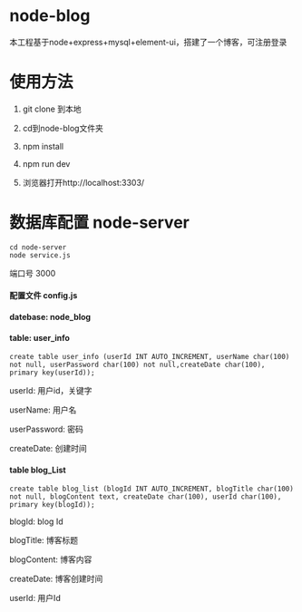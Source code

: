 # node-blog

本工程基于node+express+mysql+element-ui，搭建了一个博客，可注册登录

# 使用方法

1. git clone 到本地

2. cd到node-blog文件夹

3. npm install

4. npm run dev

5. 浏览器打开http://localhost:3303/



# 数据库配置  node-server

```
cd node-server
node service.js
```
端口号 3000

#### 配置文件 config.js

#### datebase: node_blog
#### table: user_info
```
create table user_info (userId INT AUTO_INCREMENT, userName char(100) not null, userPassword char(100) not null,createDate char(100), primary key(userId));
```
userId: 用户id，关键字

userName: 用户名

userPassword: 密码

createDate: 创建时间

#### table blog_List

```
create table blog_list (blogId INT AUTO_INCREMENT, blogTitle char(100) not null, blogContent text, createDate char(100), userId char(100), primary key(blogId));

```
blogId: blog Id

blogTitle: 博客标题

blogContent: 博客内容

createDate: 博客创建时间

userId: 用户Id


